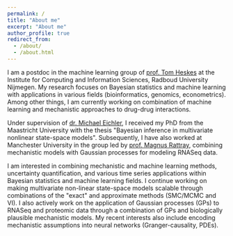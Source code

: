 ```yaml
---
permalink: /
title: "About me"
excerpt: "About me"
author_profile: true
redirect_from: 
  - /about/
  - /about.html
---
```


I am a postdoc in the machine learning group of [prof. Tom Heskes](https://www.cs.ru.nl/~tomh/) at the Institute for Computing and Information Sciences, Radboud University Nijmegen. My research focuses on Bayesian statistics and machine learning with applications in various fields (bioinformatics, genomics, econometrics). Among other things, I am currently working on combination of machine learning and mechanistic approaches to drug-drug interactions. 

Under supervision of [dr. Michael Eichler](https://www.maastrichtuniversity.nl/nl/m.eichler), I received my PhD from the Maastricht University with the thesis "Bayesian inference in multivariate nonlinear state-space models". Subsequently, I have also worked at Manchester University in the group led by [prof. Magnus Rattray](https://www.research.manchester.ac.uk/portal/magnus.rattray.html), combining mechanistic models with Gaussian processes for modeling RNASeq data. 

I am interested in combining mechanistic and machine learning methods, uncertainty quantification, and various time series applications within Bayesian statistics and machine learning fields. I continue working on making multivariate non-linear state-space models scalable through combinations of the "exact" and approximate methods (SMC/MCMC and VI). I also actively work on the application of Gaussian processes (GPs) to RNASeq and proteomic data through a combination of GPs and biologically plausible mechanistic models. My recent interests also include encoding mechanistic assumptions into neural networks (Granger-causality, PDEs). 
